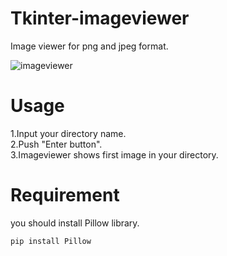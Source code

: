 # Tkinter-imageviewer
Image viewer for png and jpeg format.


![imageviewer](https://user-images.githubusercontent.com/35373553/41499871-46ad8b70-71c3-11e8-93b5-cb1c1fe02411.png)


# Usage
1.Input your directory name.  
2.Push "Enter button".  
3.Imageviewer shows first image in your directory.  


# Requirement
you should install Pillow library.  

`pip install Pillow`


